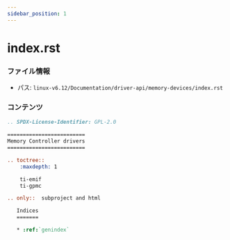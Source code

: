 ```yaml
---
sidebar_position: 1
---
```

# index.rst

### ファイル情報

- パス: `linux-v6.12/Documentation/driver-api/memory-devices/index.rst`

### コンテンツ

```rst
.. SPDX-License-Identifier: GPL-2.0

=========================
Memory Controller drivers
=========================

.. toctree::
    :maxdepth: 1

    ti-emif
    ti-gpmc

.. only::  subproject and html

   Indices
   =======

   * :ref:`genindex`

```
